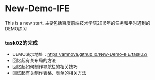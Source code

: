 # New-Demo-IFE
This is a new start. 主要包括百度前端技术学院2016年的任务和平时遇到的DEMO练习

### task02的完成
- DEMO演示地址：https://amnova.github.io/New-Demo-IFE/task02/
- 回忆起有关布局的方法
- 回忆起如何制作导航栏的相关技巧
- 回忆起有关制作表格、表单的相关方法
